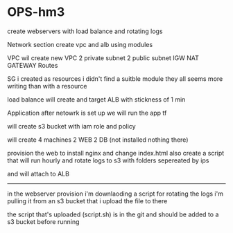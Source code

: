 # OPS-hm3
create webservers with load balance and rotating logs


Network section
create vpc and alb using modules

VPC wil create
new VPC
2 private subnet
2 public subnet
IGW
NAT GATEWAY
Routes

SG i created as resources
i didn't find a suitble module
they all seems more writing than with a resource

load balance will create and target
ALB with stickness of 1 min 


Application
after netowrk is set up 
we will run the app tf 

will create s3 bucket 
with iam role and policy 

will create 4 machines
2 WEB
2 DB  (not installed nothing there) 

provision the web to install nginx and change index.html 
also create a script that will run hourly and rotate logs
to s3 with folders sepereated by ips 

and will attach to ALB  

***
in the webserver provision i'm downlaoding a script for rotating the logs 
i'm pulling it from an s3 bucket that i upload the file to there

the script that's uploaded (script.sh) is in the git 
and should be added to a s3 bucket before running 


